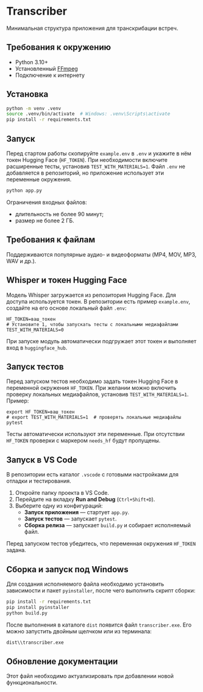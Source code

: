 # Transcriber

Минимальная структура приложения для транскрибации встреч.

## Требования к окружению

- Python 3.10+
- Установленный [FFmpeg](https://ffmpeg.org/)
- Подключение к интернету

## Установка

```bash
python -m venv .venv
source .venv/bin/activate  # Windows: .venv\Scripts\activate
pip install -r requirements.txt
```

## Запуск

Перед стартом работы скопируйте `example.env` в `.env` и укажите в нём токен
Hugging Face (`HF_TOKEN`). При необходимости включите расширенные тесты,
установив `TEST_WITH_MATERIALS=1`. Файл `.env` не добавляется в репозиторий,
но приложение использует эти переменные окружения.

```bash
python app.py
```

Ограничения входных файлов:

- длительность не более 90 минут;
- размер не более 2 ГБ.

## Требования к файлам

Поддерживаются популярные аудио- и видеоформаты (MP4, MOV, MP3, WAV и др.).

## Whisper и токен Hugging Face

Модель Whisper загружается из репозитория Hugging Face. Для доступа
используется токен. В репозитории есть пример `example.env`, создайте на его
основе локальный файл `.env`:

```
HF_TOKEN=ваш_токен
# Установите 1, чтобы запускать тесты с локальными медиафайлами
TEST_WITH_MATERIALS=0
```

При запуске модуль автоматически подгружает этот токен и выполняет вход в
`huggingface_hub`.

## Запуск тестов
Перед запуском тестов необходимо задать токен Hugging Face в переменной
окружения `HF_TOKEN`. При желании можно включить проверку локальных
медиафайлов, установив `TEST_WITH_MATERIALS=1`. Пример:

```
export HF_TOKEN=ваш_токен
# export TEST_WITH_MATERIALS=1  # проверять локальные медиафайлы
pytest
```

Тесты автоматически используют эти переменные. При отсутствии `HF_TOKEN`
проверки с маркером `needs_hf` будут пропущены.

## Запуск в VS Code

В репозитории есть каталог `.vscode` с готовыми настройками для отладки и тестирования.

1. Откройте папку проекта в VS Code.
2. Перейдите на вкладку **Run and Debug** (`Ctrl+Shift+D`).
3. Выберите одну из конфигураций:
   - **Запуск приложения** — стартует `app.py`.
   - **Запуск тестов** — запускает `pytest`.
   - **Сборка релиза** — запускает `build.py` и собирает исполняемый файл.

Перед запуском тестов убедитесь, что переменная окружения `HF_TOKEN` задана.


## Сборка и запуск под Windows

Для создания исполняемого файла необходимо установить зависимости и пакет
`pyinstaller`, после чего выполнить скрипт сборки:

```bash
pip install -r requirements.txt
pip install pyinstaller
python build.py
```

После выполнения в каталоге `dist` появится файл `transcriber.exe`. Его
можно запустить двойным щелчком или из терминала:

```bash
dist\\transcriber.exe
```

## Обновление документации

Этот файл необходимо актуализировать при добавлении новой функциональности.

